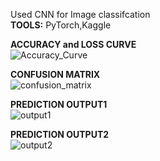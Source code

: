Used CNN for Image classifcation<br>
<b>TOOLS:</b> PyTorch,Kaggle

<b>ACCURACY and LOSS CURVE</b><br>
![Accuracy_Curve](https://github.com/user-attachments/assets/735e2788-ea93-45d3-86cd-08b53b79f8b0)

<b>CONFUSION MATRIX</b><br>
![confusion_matrix](https://github.com/user-attachments/assets/ac5864d1-ff89-4a88-b546-d6ba1eb3a2a4)

<b>PREDICTION OUTPUT1</b><br>
![output1](https://github.com/user-attachments/assets/b14ff3cd-7da0-4cb4-973f-cd2a9a688461)

<b>PREDICTION OUTPUT2</b><br>
![output2](https://github.com/user-attachments/assets/812c9ed8-491b-4d40-a884-08862ee31280)
